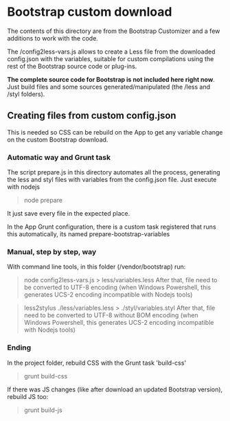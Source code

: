 # Bootstrap custom download

The contents of this directory are from the Bootstrap Customizer and a few
additions to work with the code.

The /config2less-vars.js allows to create a Less file from the 
downloaded config.json with the variables, suitable for custom compilations
using the rest of the Bootstrap source code or plug-ins.

**The complete source code for Bootstrap is not included here right now**.
Just build files and some sources generated/manipulated (the /less and /styl folders).

## Creating files from custom config.json
This is needed so CSS can be rebuild on the App to get any variable change on the custom Bootstrap download.

### Automatic way and Grunt task
The script prepare.js in this directory automates all the process, generating the less and styl files with variables from the config.json file.
Just execute with nodejs
> node prepare

It just save every file in the expected place.

In the App Grunt configuration, there is a custom task registered that runs this automatically, its named prepare-bootstrap-variables

### Manual, step by step, way
With command line tools, in this folder (/vendor/bootstrap) run:
> node config2less-vars.js > less/variables.less
After that, file need to be converted to UTF-8 encoding (when Windows Powershell, this generates UCS-2 encoding incompatible with Nodejs tools)

> less2stylus ./less/variables.less > ./styl/variables.styl
After that, file need to be converted to UTF-8 without BOM encoding (when Windows Powershell, this generates UCS-2 encoding incompatible with Nodejs tools)

### Ending
In the project folder, rebuild CSS with the Grunt task 'build-css'
> grunt build-css

If there was JS changes (like after download an updated Bootstrap version), rebuild JS too:
> grunt build-js
